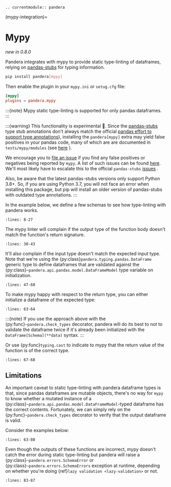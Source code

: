 ```{eval-rst}
.. currentmodule:: pandera
```

(mypy-integration)=

# Mypy

*new in 0.8.0*

Pandera integrates with mypy to provide static type-linting of dataframes,
relying on [pandas-stubs](https://github.com/VirtusLab/pandas-stubs)
for typing information.

```bash
pip install pandera[mypy]
```

Then enable the plugin in your `mypy.ini` or `setug.cfg` file:

```toml
[mypy]
plugins = pandera.mypy
```

:::{note}
Mypy static type-linting is supported for only pandas dataframes.
:::

:::{warning}
This functionality is experimental 🧪. Since the
[pandas-stubs](https://github.com/pandas-dev/pandas-stubs) type stub
annotations don't always match the official
[pandas effort to support type annotations](https://github.com/pandas-dev/pandas/issues/28142#issuecomment-991967009)),
installing the `pandera[mypy]` extra may yield false positives in your
pandas code, many of which are are documented in `tests/mypy/modules`
(see [here](https://github.com/unionai-oss/pandera/tree/main/tests/mypy/modules) ).

We encourage you to [file an issue](https://github.com/pandera-dev/pandera/issues/new?assignees=&labels=bug,mypy&template=bug_report.md&title=)
if you find any false positives or negatives being reported by `mypy`.
A list of such issues can be found [here](https://github.com/pandera-dev/pandera/labels/mypy).
We'll most likely have to escalate this to the official `pandas-stubs`
[issues](https://github.com/pandas-dev/pandas-stubs/issues) .

Also, be aware that the latest pandas-stubs versions only support Python 3.8+.
So, if you are using Python 3.7, you will not face an error when installing this package,
but pip will install an older version of pandas-stubs with outdated type annotations.
:::

In the example below, we define a few schemas to see how type-linting with
pandera works.

```{literalinclude} ../../tests/mypy/modules/pandas_dataframe.py
:lines: 8-27
```

The mypy linter will complain if the output type of the function body doesn't
match the function's return signature.

```{literalinclude} ../../tests/mypy/modules/pandas_dataframe.py
:lines: 30-43
```

It'll also complain if the input type doesn't match the expected input type.
Note that we're using the {py:class}`pandera.typing.pandas.DataFrame` generic
type to define dataframes that are validated against the
{py:class}`~pandera.api.pandas.model.DataFrameModel` type variable on initialization.

```{literalinclude} ../../tests/mypy/modules/pandas_dataframe.py
:lines: 47-60
```

To make mypy happy with respect to the return type, you can either initialize
a dataframe of the expected type:

```{literalinclude} ../../tests/mypy/modules/pandas_dataframe.py
:lines: 63-64
```

:::{note}
If you use the approach above with the {py:func}`~pandera.check_types`
decorator, pandera will do its best to not to validate the dataframe twice
if it's already been initialized with the
`DataFrame[Schema](**data)` syntax.
:::

Or use {py:func}`typing.cast` to indicate to mypy that the return value of
the function is of the correct type.

```{literalinclude} ../../tests/mypy/modules/pandas_dataframe.py
:lines: 67-68
```

## Limitations

An important caveat to static type-linting with pandera dataframe types is that,
since pandas dataframes are mutable objects, there's no way for `mypy` to
know whether a mutated instance of a
{py:class}`~pandera.api.pandas.model.DataFrameModel`-typed dataframe has the correct
contents. Fortunately, we can simply rely on the {py:func}`~pandera.check_types`
decorator to verify that the output dataframe is valid.

Consider the examples below:

```{literalinclude} ../../tests/mypy/modules/pandas_dataframe.py
:lines: 63-80
```

Even though the outputs of these functions are incorrect, mypy doesn't catch
the error during static type-linting but pandera will raise a
{py:class}`~pandera.errors.SchemaError` or {py:class}`~pandera.errors.SchemaErrors`
exception at runtime, depending on whether you're doing
{ref}`lazy validation <lazy-validation>` or not.

```{literalinclude} ../../tests/mypy/modules/pandas_dataframe.py
:lines: 83-87
```
